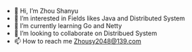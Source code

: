 - 👋 Hi, I’m Zhou Shanyu
- 👀 I’m interested in Fields likes Java and Distributed System
- 🌱 I’m currently learning Go and Netty
- 💞️ I’m looking to collaborate on Distribued System
- 📫 How to reach me Zhousy2048@139.com

<!---
zhousy248/zhousy248 is a ✨ special ✨ repository because its `README.md` (this file) appears on your GitHub profile.
You can click the Preview link to take a look at your changes.
--->
